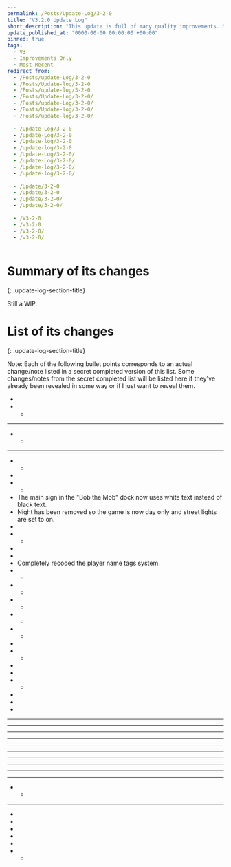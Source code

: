 ```yaml
---
permalink: /Posts/Update-Log/3-2-0
title: "V3.2.0 Update Log"
short_description: "This update is full of many quality improvements. Most of its changes are not noticeable to the average player but some are."
update_published_at: "0000-00-00 00:00:00 +00:00"
pinned: true
tags:
  - V3
  - Improvements Only
  - Most Recent
redirect_from:
  - /Posts/update-Log/3-2-0
  - /Posts/Update-log/3-2-0
  - /Posts/update-log/3-2-0
  - /Posts/Update-Log/3-2-0/
  - /Posts/update-Log/3-2-0/
  - /Posts/Update-log/3-2-0/
  - /Posts/update-log/3-2-0/
  
  - /Update-Log/3-2-0
  - /update-Log/3-2-0
  - /Update-log/3-2-0
  - /update-log/3-2-0
  - /Update-Log/3-2-0/
  - /update-Log/3-2-0/
  - /Update-log/3-2-0/
  - /update-log/3-2-0/
  
  - /Update/3-2-0
  - /update/3-2-0
  - /Update/3-2-0/
  - /update/3-2-0/
  
  - /V3-2-0
  - /v3-2-0
  - /V3-2-0/
  - /v3-2-0/
---
```


# Summary of its changes
{: .update-log-section-title}

Still a WIP.

# List of its changes
{: .update-log-section-title}

Note: Each of the following bullet points corresponds to an actual change/note listed in a secret completed version of this list. Some changes/notes from the secret completed list will be listed here if they've already been revealed in some way or if I just want to reveal them.

* 
* * 
* * * 
* * 
* * * 
* * 
* 
* * 
* The main sign in the "Bob the Mob" dock now uses white text instead of black text.
* Night has been removed so the game is now day only and street lights are set to on.
* 
* * 
* 
* 
* Completely recoded the player name tags system.
* * 
* * 
* * 
* * 
* * 
* 
* * 
* 
* 
* * 
* 
* 
* 
* * * 
* * * 
* * * 
* * * 
* * * 
* * * 
* * * 
* * * 
* * * 
* * * 
* * 
* * * 
* 
* 
* 
* 
* 
* * 